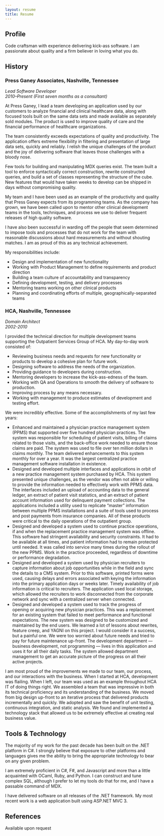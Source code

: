 ```yaml
---
layout: resume
title: Resume
---
```

## Profile

Code craftsman with experience delivering kick-ass software. I am passionate 
about quality and a firm believer in loving what you do.

## History

### Press Ganey Associates, Nashville, Tennessee
*Lead Software Developer*  
*2010–Present (First seven months as a consultant)*

At Press Ganey, I lead a team developing an application used by our customers 
to analyze financial and clinical healthcare data, along with focused tools 
built on the same data sets and made available as separately sold modules. The 
product is used to improve quality of care and the financial performance of 
healthcare organizations.

The team consistently exceeds expectations of quality and productivity. The 
application offers extreme flexibility in filtering and presentation of 
large data sets, quickly and reliably. I relish the unique challenges of 
the product and the joy of delivering software that leaves those challenges 
with a bloody nose.

Few tools for building and manipulating MDX queries exist. The team built a 
tool to enforce syntactically correct construction, rewrite constructed 
queries, and build a set of classes representing the structure of the cube. 
New features that would have taken weeks to develop can be shipped in days 
without compromising quality.

My team and I have been used as an example of the productivity and quality 
that Press Ganey expects from its programming teams. As the company has grown,
we have been called upon to mentor other clinical development teams in the 
tools, techniques, and process we use to deliver frequent releases of high
quality software.

I have also been successful in warding off the people that seem determined to 
impose tools and processes that do not work for the team with reasonable 
discussions about hard measurements and without shouting matches. I am as proud 
of this as any technical achievement.

My responsibilities include:

* Design and implementation of new functionality
* Working with Product Management to define requirements and product direction
* Building a team culture of accountability and transparency
* Defining development, testing, and delivery processes
* Mentoring teams working on other clinical products
* Planning and coordinating efforts of multiple, geographically-separated teams

### HCA, Nashville, Tennessee
*Domain Architect*  
*2002-2010*

I provided the technical direction for multiple development teams supporting 
the Outpatient Services Group of HCA. My day-to-day work consisted of:

* Reviewing business needs and requests for new functionality or products to 
  develop a cohesive plan for future work.
* Designing software to address the needs of the organization.
* Providing guidance to developers during construction.
* Mentoring developers to increase the kick-ass-edness of the team.
* Working with QA and Operations to smooth the delivery of software to 
  production.
* Improving process by any means necessary.
* Working with management to produce estimates of development and testing effort.

We were incredibly effective. Some of the accomplishments of my last few years:

* Enhanced and maintained a physician practice management system (PPMS) that 
  supported over five hundred physician practices. The system was responsible 
  for scheduling of patient visits, billing of claims related to those 
  visits, and the back-office work needed to ensure those claims are paid. 
  The system was used to file over ten million dollars in claims monthly.
  The team delivered enhancements to this system monthly for over a year. It 
  was the largest centralized practice management software installation in 
  existence.
* Designed and developed multiple interfaces and applications in orbit of a new 
  practice management system purchased by HCA. This system presented unique 
  challenges, as the vendor was often not able or willing to provide the 
  information needed to effectively work with PPMS data. The interfaces included 
  an upload of accounting data to the general ledger, an extract of patient 
  visit statistics, and an extract of patient account information used for 
  delinquent payment collections. The applications included a utility used to 
  replicate “master” information between multiple PPMS installations and a 
  suite of tools used to process and post payments from insurance companies. 
  All of these products were critical to the daily operations of the outpatient 
  group.
* Designed and developed a system used to continue practice operations, if and 
  when the replacement practice management system was offline. This software 
  had stringent availability and security constraints. It had to be available 
  at all times, and patient information had to remain protected until needed. 
  It was called into service many times during the rollout of the new PPMS. 
  Work in the practice proceeded, regardless of downtime or performance 
  degradation.
* Designed and developed a system used by physician recruiters to capture 
  information about job opportunities while in the field and sync the details 
  to a CMS system. Prior to this software, printed forms were used, causing 
  delays and errors associated with keying the information into the primary 
  application days or weeks later. Timely availability of job information is 
  critical to recruiters. The application used local storage, which allowed 
  the recruiters to work disconnected from the corporate network and sync with 
  a centralized server when connected.
* Designed and developed a system used to track the progress of opening or 
  acquiring new physician practices. This was a replacement for an existing 
  system that failed to meet performance and functional expectations. The new 
  system was designed to be customized and maintained by the end users. We 
  learned a lot of lessons about rewrites, feature creep, and YAGNI on this 
  project. I would consider it a success, but a painful one. We were too 
  worried about future needs and tried to pay for future maintenance up-front. 
  The development department — business development, not programming — lives 
  in this application and uses it for all their daily tasks. The system 
  allowed department management to get an accurate picture of the progress on 
  all their active projects.

I am most proud of the improvements we made to our team, our process, and our 
interactions with the business. When I started at HCA, development was flailing.
When I left, our team was used as an example throughout HCA IT of doing things 
right. We assembled a team that was impressive in both its technical 
proficiency and its understanding of the business. We moved from big design 
up-front to an iterative process that delivered products incrementally and 
quickly. We adopted and saw the benefit of unit testing, continuous 
integration, and static analysis. We found and implemented a technology 
stack that allowed us to be extremely effective at creating real business value. 

## Tools & Technology

The majority of my work for the past decade has been built on the .NET platform 
in C#. I strongly believe that exposure to other platforms and languages gives 
me the ability to bring the appropriate technology to bear on any given problem.

I am extremely proficient in C#, F#, and Javascript and more than a little 
acquainted with OCaml, Ruby, and Python. I can construct and tune complex SQL, 
although I prefer to let my tools do that for me, and I have a passable command 
of MDX.

I have delivered software on all releases of the .NET framework. My most recent 
work is a web application built using ASP.NET MVC 3. 

## References

Available upon request